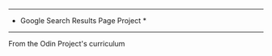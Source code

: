 **************************************
* Google Search Results Page Project *
**************************************

From the Odin Project's curriculum

